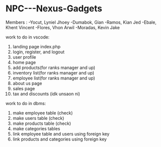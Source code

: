 # NPC---Nexus-Gadgets
Members :
-Yocut, Lyniel Jhoey 
-Dumabok, Gian
-Ramos, Kian Jed
-Ebale, Khent Vincent
-Flores, Vhon Arwil
-Moradas, Kevin Jake



work to do in vscode:

1. landing page index.php 
2. login, register, and logout
3. user profile
4. home page
5. add products(for ranks manager and up)
6. inventory list(for ranks manager and up)
7. employee list(for ranks manager and up)
8. about us page
9. sales page
10. tax and discounts (idk unsaon ni)


work to do in dbms:
1. make employee table (check)
2. make users table (check)
3. make products table (check)
4. make categories tables
5. link employee table and users using foreign key
6. link products and categories using foreign key

